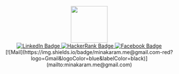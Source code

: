<div id="header" align="center">
  <img src="https://media.giphy.com/media/M9gbBd9nbDrOTu1Mqx/giphy.gif" width="100"/
</div>
<div id="badges" align="center">
  <a href="[your-linkedin-URL](https://www.linkedin.com/in/ehab-mohamed-abdelhamed-003001241/)">
    <img src="https://img.shields.io/badge/LinkedIn-blue?style=for-the-badge&logo=linkedin&logoColor=white" alt="LinkedIn Badge"/>
  </a>
  <a href="https://www.hackerrank.com/ehabahlawy744?hr_r=1">
    <img src="https://img.shields.io/badge/HackerRank-Green?style=for-the-badge&logo=HackerRank&logoColor=black" alt="HackerRank Badge"/>
  </a>
  <a href="your-twitter-URL](https://www.facebook.com/HoOoPa.abdelhamed">
    <img src="https://img.shields.io/badge/Facebook-blue?style=for-the-badge&logo=Facebook&logoColor=white" alt="Facebook Badge"/>
  </a>
</div>
<div id="badges" align="center">
  [![Mail](https://img.shields.io/badge/minakaram.me@gmail.com-red?logo=Gmail&logoColor=blue&labelColor=black)](mailto:minakaram.me@gmail.com)
  </a>
</div>
